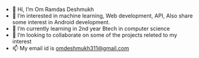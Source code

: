 - 👋 Hi, I’m Om Ramdas Deshmukh
- 👀 I’m interested in machine learning, Web development, API, Also share some interest in Android development.
- 🌱 I’m currently learning in 2nd year Btech in computer science
- 💞️ I’m looking to collaborate on some of the projects releted to my interest
- 📫 My email id is omdeshmukh311@gmail.com

<!---
OmRamdasDeshmukh/OmRamdasDeshmukh is a ✨ special ✨ repository because its `README.md` (this file) appears on your GitHub profile.
You can click the Preview link to take a look at your changes.
--->
